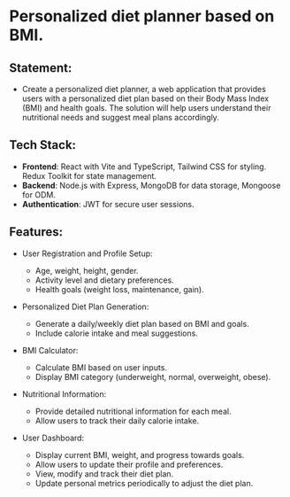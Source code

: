 # Personalized diet planner based on BMI.

## Statement:

- Create a personalized diet planner, a web application that provides users with a personalized diet plan based on their Body Mass Index (BMI) and health goals. The solution will help users understand their nutritional needs and suggest meal plans accordingly.

## Tech Stack:

- **Frontend**: React with Vite and TypeScript, Tailwind CSS for styling. Redux Toolkit for state management.
- **Backend**: Node.js with Express, MongoDB for data storage, Mongoose for ODM.
- **Authentication**: JWT for secure user sessions.

## Features:

- User Registration and Profile Setup:
  - Age, weight, height, gender.
  - Activity level and dietary preferences.
  - Health goals (weight loss, maintenance, gain).

- Personalized Diet Plan Generation:
  - Generate a daily/weekly diet plan based on BMI and goals.
  - Include calorie intake and meal suggestions.

- BMI Calculator:
  - Calculate BMI based on user inputs.
  - Display BMI category (underweight, normal, overweight, obese).

- Nutritional Information:
  - Provide detailed nutritional information for each meal.
  - Allow users to track their daily calorie intake.

- User Dashboard:
  - Display current BMI, weight, and progress towards goals.
  - Allow users to update their profile and preferences.
  - View, modify and track their diet plan.
  - Update personal metrics periodically to adjust the diet plan.




